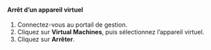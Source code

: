 #### Arrêt d’un appareil virtuel
1. Connectez-vous au portail de gestion.
2. Cliquez sur **Virtual Machines**, puis sélectionnez l’appareil virtuel.
3. Cliquez sur **Arrêter**.

<!---HONumber=AcomDC_1217_2015-->